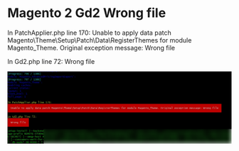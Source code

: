 # Magento 2 Gd2 Wrong file
In PatchApplier.php line 170:  Unable to apply data patch Magento\Theme\Setup\Patch\Data\RegisterThemes for module Magento_Theme. Original exception message: Wrong file   

In Gd2.php line 72:    Wrong file

![Error Screenshot](screenshot.png)
